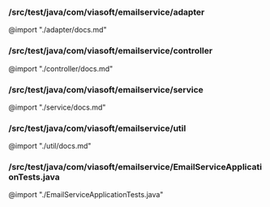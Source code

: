 ### /src/test/java/com/viasoft/emailservice/adapter
@import "./adapter/docs.md"

### /src/test/java/com/viasoft/emailservice/controller
@import "./controller/docs.md"

### /src/test/java/com/viasoft/emailservice/service
@import "./service/docs.md"

### /src/test/java/com/viasoft/emailservice/util
@import "./util/docs.md"

### /src/test/java/com/viasoft/emailservice/EmailServiceApplicationTests.java
@import "./EmailServiceApplicationTests.java"